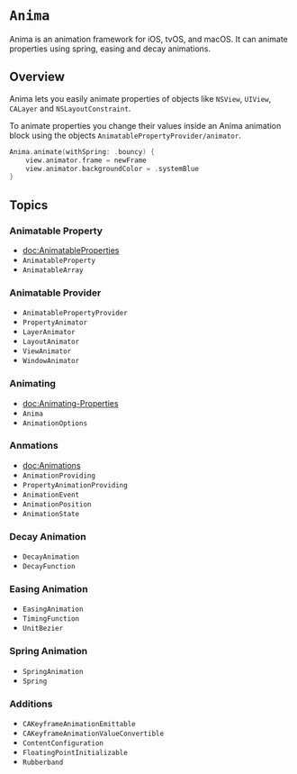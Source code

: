 # ``Anima``

Anima is an animation framework for iOS, tvOS, and macOS. It can animate properties using spring, easing and decay animations.

## Overview

Anima lets you easily animate properties of objects like `NSView`, `UIView`, `CALayer` and `NSLayoutConstraint`. 

To animate properties you change their values inside an Anima animation block using the objects ``AnimatablePropertyProvider/animator``.

```swift
Anima.animate(withSpring: .bouncy) {
    view.animator.frame = newFrame
    view.animator.backgroundColor = .systemBlue
}
```

## Topics

### Animatable Property

- <doc:AnimatableProperties>
- ``AnimatableProperty``
- ``AnimatableArray``

### Animatable Provider

- ``AnimatablePropertyProvider``
- ``PropertyAnimator``
- ``LayerAnimator``
- ``LayoutAnimator``
- ``ViewAnimator``
- ``WindowAnimator``

### Animating

- <doc:Animating-Properties>
- ``Anima``
- ``AnimationOptions``

### Anmations

- <doc:Animations>
- ``AnimationProviding``
- ``PropertyAnimationProviding``
- ``AnimationEvent``
- ``AnimationPosition``
- ``AnimationState``

### Decay Animation

- ``DecayAnimation``
- ``DecayFunction``

### Easing Animation

- ``EasingAnimation``
- ``TimingFunction``
- ``UnitBezier``

### Spring Animation

- ``SpringAnimation``
- ``Spring``

### Additions

- ``CAKeyframeAnimationEmittable``
- ``CAKeyframeAnimationValueConvertible``
- ``ContentConfiguration``
- ``FloatingPointInitializable``
- ``Rubberband``
